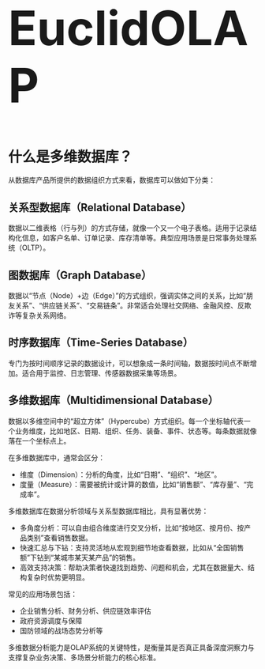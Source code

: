 <h1 style='font-size: 96px;'>EuclidOLAP</h1>

# 什么是多维数据库？

从数据库产品所提供的数据组织方式来看，数据库可以做如下分类：

## 关系型数据库（Relational Database）
数据以二维表格（行与列）的方式存储，就像一个又一个电子表格。适用于记录结构化信息，如客户名单、订单记录、库存清单等。典型应用场景是日常事务处理系统（OLTP）。

## 图数据库（Graph Database）
数据以“节点（Node）+边（Edge）”的方式组织，强调实体之间的关系，比如“朋友关系”、“供应链关系”、“交易链条”。非常适合处理社交网络、金融风控、反欺诈等复杂关系网络。

## 时序数据库（Time-Series Database）
专门为按时间顺序记录的数据设计，可以想象成一条时间轴，数据按时间点不断增加。适合用于监控、日志管理、传感器数据采集等场景。

## 多维数据库（Multidimensional Database）
数据以多维空间中的“超立方体”（Hypercube）方式组织。每一个坐标轴代表一个业务维度，比如地区、日期、组织、任务、装备、事件、状态等。每条数据就像落在一个坐标点上。

在多维数据库中，通常会区分：
- 维度（Dimension）：分析的角度，比如“日期”、“组织”、“地区”。
- 度量（Measure）：需要被统计或计算的数值，比如“销售额”、“库存量”、“完成率”。

多维数据库在数据分析领域与关系型数据库相比，具有显著优势：
- 多角度分析：可以自由组合维度进行交叉分析，比如“按地区、按月份、按产品类别”查看销售数据。
- 快速汇总与下钻：支持灵活地从宏观到细节地查看数据，比如从“全国销售额”下钻到“某城市某天某产品”的销售。
- 高效支持决策：帮助决策者快速找到趋势、问题和机会，尤其在数据量大、结构复杂时优势更明显。

常见的应用场景包括：
- 企业销售分析、财务分析、供应链效率评估
- 政府资源调度与保障
- 国防领域的战场态势分析等

多维数据分析能力是OLAP系统的关键特性，是衡量其是否真正具备深度洞察力与支撑复杂业务决策、多场景分析能力的核心标准。